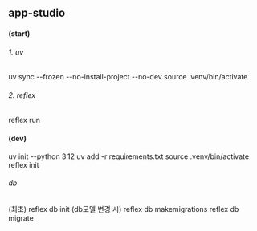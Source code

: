 ## app-studio

#### (start)
###### 1. uv
uv sync --frozen --no-install-project --no-dev
source .venv/bin/activate
###### 2. reflex
reflex run

#### (dev)
uv init --python 3.12
uv add -r requirements.txt
source .venv/bin/activate
reflex init
###### db
(최초)
reflex db init
(db모델 변경 시)
reflex db makemigrations
reflex db migrate

